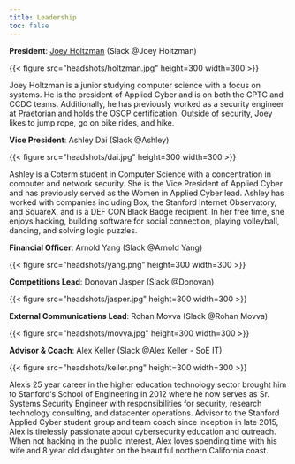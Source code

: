 ```yaml
---
title: Leadership
toc: false
---
```


**President**: [Joey Holtzman](https://joeyholtzman.com) (Slack @Joey Holtzman)

{{< figure src="headshots/holtzman.jpg" height=300 width=300 >}}

Joey Holtzman is a junior studying computer science with a focus on systems. He is the president of Applied Cyber and is on both the CPTC and CCDC teams. Additionally, he has previously worked as a security engineer at Praetorian and holds the OSCP certification. Outside of security, Joey likes to jump rope, go on bike rides, and hike.

**Vice President**: Ashley Dai (Slack @Ashley)

{{< figure src="headshots/dai.jpg" height=300 width=300 >}}

Ashley is a Coterm student in Computer Science with a concentration in computer and network security. She is the Vice President of Applied Cyber and has previously served as the Women in Applied Cyber lead. Ashley has worked with companies including Box, the Stanford Internet Observatory, and SquareX, and is a DEF CON Black Badge recipient. In her free time, she enjoys hacking, building software for social connection, playing volleyball, dancing, and solving logic puzzles.

**Financial Officer**: Arnold Yang (Slack @Arnold Yang)

{{< figure src="headshots/yang.png" height=300 width=300 >}}

**Competitions Lead**: Donovan Jasper (Slack @Donovan)

{{< figure src="headshots/jasper.jpg" height=300 width=300 >}}

**External Communications Lead**: Rohan Movva (Slack @Rohan Movva)

{{< figure src="headshots/movva.jpg" height=300 width=300 >}}

**Advisor & Coach**: Alex Keller (Slack @Alex Keller - SoE IT)

{{< figure src="headshots/keller.png" height=300 width=300 >}}

Alex’s 25 year career in the higher education technology sector brought him to Stanford‘s School of Engineering in 2012 where he now serves as Sr. Systems Security Engineer with responsibilities for security, research technology consulting, and datacenter operations. Advisor to the Stanford Applied Cyber student group and team coach since inception in late 2015, Alex is tirelessly passionate about cybersecurity education and outreach. When not hacking in the public interest, Alex loves spending time with his wife and 8 year old daughter on the beautiful northern California coast.
